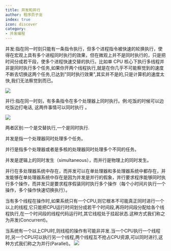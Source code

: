 ```yaml
---
title: 并发和并行
author: 程序员子龙
index: true
icon: discover
category:
- 并发编程
---
```

并发:指在同一时刻只能有一条指令执行，但多个进程指令被快速的轮换执行，使得在宏观上具有多个进程同时执行的效果，但在微观上并不是同时执行的，只是把时间分成若干段，使多个进程快速交替的执行。比如单 CPU 核心下执行多线程并非是同时执行多个任务,如果你开两个线程执行,就是在你几乎不可能察觉到的速度不断去切换这两个任务,已达到"同时执行效果",其实并不是的,只是计算机的速度太快,我们无法察觉到而已。

![](http://img.xxfxpt.top/202112092141700.PNG)

并行:指在同一时刻，有多条指令在多个处理器上同时执行。例:吃饭的时候可以边吃饭边打电话, 这两件事情可以同时执行 。

![](http://img.xxfxpt.top/202112092138755.PNG)

两者区别:一个是交替执行,一个是同时执行.

并发是指一个处理器同时处理多个任务。

并行是指多个处理器或者是多核的处理器同时处理多个不同的任务。

并发是逻辑上的同时发生（simultaneous），而并行是物理上的同时发生。

并行在多处理器系统中存在，而并发可以在单处理器和多处理器系统中都存在，并发能够在单处理器系统中存在是因为并发是并行的假象，并行要求程序能够同时执行多个操作，而并发只是要求程序假装同时执行多个操作（每个小时间片执行一个操作，多个操作快速切换执行）。

当有多个线程在操作时,如果系统只有一个CPU,则它根本不可能真正同时进行一个以上的线程,它只能把CPU运行时间划分成若干个时间段,再将时间段分配给各个线程执行,在一个时间段的线程代码运行时,其它线程处于挂起状态.这种方式我们称之为并发(Concurrent)。

当系统有一个以上CPU时,则线程的操作有可能非并发.当一个CPU执行一个线程时,另一个CPU可以执行另一个线程,两个线程互不抢占CPU资源,可以同时进行,这种方式我们称之为并行(Parallel)。
![](http://img.xxfxpt.top/202112092144861.PNG)


